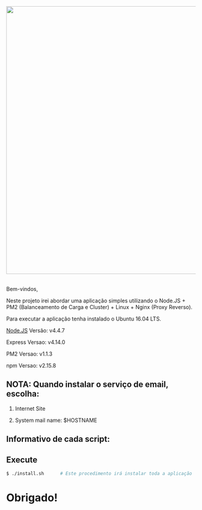 <div align="center">
  <a href="https://nodejs.org/en/">
    <img width=710px src="https://github.com/brunotougeiro/node.js/blob/master/web/nodejs-logo.png">
  </a>

  <br/>
  <br/>
</div>

Bem-vindos,

Neste projeto irei abordar uma aplicação simples utilizando o Node.JS + PM2 (Balanceamento de Carga e Cluster) + Linux + Nginx (Proxy Reverso).

Para executar a aplicação tenha instalado o Ubuntu 16.04 LTS.

[Node.JS](https://nodejs.org/en/) Versão: v4.4.7

Express Versao: v4.14.0

PM2 Versao: v1.1.3

npm Versao: v2.15.8

## NOTA: Quando instalar o serviço de email, escolha:
1) Internet Site

2) System mail name: $HOSTNAME

## Informativo de cada script:

## Execute

```bash
$ ./install.sh 		# Este procedimento irá instalar toda a aplicação
```

# Obrigado!
